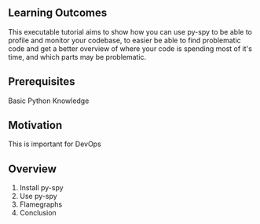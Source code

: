 ## Learning Outcomes
This executable tutorial aims to show how you can use py-spy to be able to profile and monitor your codebase, to easier be able to find problematic code and get a better overview of where your code is spending most of it's time, and which parts may be problematic.

## Prerequisites
Basic Python Knowledge 

## Motivation
This is important for DevOps

## Overview

1. Install py-spy
2. Use py-spy
3. Flamegraphs
4. Conclusion